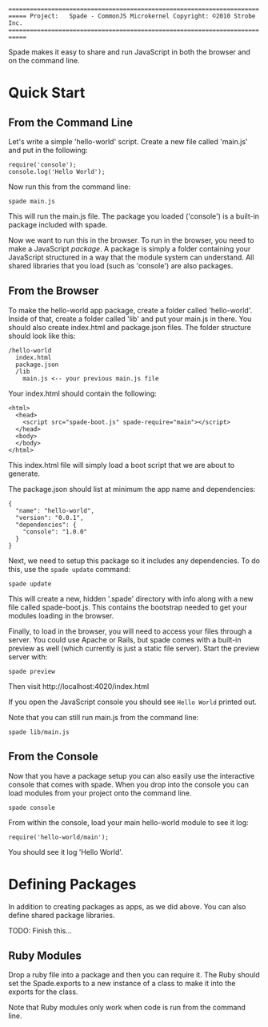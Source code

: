 `===========================================================================
 Project:   Spade - CommonJS Microkernel
 Copyright: ©2010 Strobe Inc.
 ===========================================================================`

Spade makes it easy to share and run JavaScript in both the browser and on the
command line.

# Quick Start

## From the Command Line

Let's write a simple 'hello-world' script.  Create a new file called 'main.js'
and put in the following:

    require('console');
    console.log('Hello World');
  
Now run this from the command line:

    spade main.js
  
This will run the main.js file.  The package you loaded ('console') is a 
built-in package included with spade.

Now we want to run this in the browser.  To run in the browser, you need to 
make a JavaScript _package_.  A package is simply a folder containing your 
JavaScript structured in a way that the module system can understand.  All
shared libraries that you load (such as 'console') are also packages.

## From the Browser

To make the hello-world app package, create a folder called 'hello-world'.  
Inside of that, create a folder called 'lib' and put your main.js in there.
You should also create index.html and package.json files.  The folder 
structure should look like this:

    /hello-world
      index.html
      package.json
      /lib
        main.js <-- your previous main.js file

Your index.html should contain the following:

    <html>
      <head>
        <script src="spade-boot.js" spade-require="main"></script>
      </head>
      <body>
      </body>
    </html>
    
This index.html file will simply load a boot script that we are about to 
generate.

The package.json should list at minimum the app name and dependencies:

    {
      "name": "hello-world",
      "version": "0.0.1",
      "dependencies": {
        "console": "1.0.0"
      }
    }
    
Next, we need to setup this package so it includes any dependencies.  To do 
this, use the `spade update` command:

    spade update
    
This will create a new, hidden '.spade' directory with info along with a new
file called spade-boot.js.  This contains the bootstrap needed to get your 
modules loading in the browser.

Finally, to load in the browser, you will need to access your files through a server.  You could use Apache or Rails, but spade comes with a built-in preview as well (which currently is just a static file server).  Start the 
preview server with:

    spade preview
    
Then visit http://localhost:4020/index.html

If you open the JavaScript console you should see `Hello World` printed out.

Note that you can still run main.js from the command line:

    spade lib/main.js

## From the Console

Now that you have a package setup you can also easily use the interactive
console that comes with spade.  When you drop into the console you can load
modules from your project onto the command line.

    spade console
    
From within the console, load your main hello-world module to see it log:

    require('hello-world/main');
    
You should see it log 'Hello World'.

# Defining Packages

In addition to creating packages as apps, as we did above.  You can also 
define shared package libraries.  

TODO: Finish this...

## Ruby Modules

Drop a ruby file into a package and then you can require it.  The Ruby should
set the Spade.exports to a new instance of a class to make it into the exports
for the class.  

Note that Ruby modules only work when code is run from the command line.


